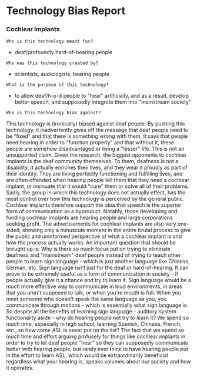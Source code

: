 # Technology Bias Report #
### Cochlear Implants ###

```
Who is this technology meant for?
```
- deaf/profoundly hard-of-hearing people

```
Who was this technology created by?
```
- scientists, audiologists, hearing people

```
What is the purpose of this technology?
```
- to allow deaf/h-o-d people to "hear" artificially, and as a result, develop better speech, and supposedly integrate them into "mainstream society"

```
Who is this technology bias against?
```
This technology is (ironically) biased against deaf people. By pushing this technology, it inadvertently gives off the message that deaf people need to be "fixed" and that there is something wrong with them. It says that people need hearing in order to "function properly" and that without it, these people are somehow disadvantaged or living a "lesser" life. This is not an unsupported claim. Given the research, the biggest opponents to cochlear implants is the deaf community themselves. To them, deafness is not a disability, it actually enriches their lives, and they wear it proudly as part of their identity. They are living perfectly functioning and fulfilling lives, and are often offended when hearing people tell them that they *need* a cochlear implant, or insinuate that it would "cure" them or solve all of their problems. Sadly, the group in which this technology does not actually effect, has the most control over how this technology is perceived by the general public. Cochlear implants therefore support the idea that speech is the superior form of communication as a byproduct. Notably, those developing and funding cochlear implants are hearing people and large corporations seeking profit. The advertisements for cochlear implants are also very one-sided, showing only a minuscule moment in the entire brutal process to give the public and uninformed perspective of what a cochlear implant is and how the process actually works. An important question that should be brought up is: Why is there so much focus put on trying to eliminate deafness and "mainstream" deaf people instead of trying to teach other people to learn sign language - which is just another language like Chinese, German, etc. Sign language isn't just for the deaf or hard-of-hearing. It can prove to be extremely useful as a form of communication in society - if people actually give it a chance and try to learn it. Sign language would be a much more effective way to communicate in loud environments, in areas that you aren't supposed to talk, or when you're mouth is full. When you meet someone who doesn't speak the same language as you, you communicate through motions - which is essentially what sign language is. So despite all the benefits of learning sign language - auditory system functionality aside - why do hearing people not try to learn it? We spend so much time, especially in high school, learning Spanish, Chinese, French, etc., so how come ASL is never put on the list? The fact that we spend so much time and effort arguing profusely for things like cochlear implants in order to try to let deaf people "hear" so they can supposedly communicate better with hearing people, but rarely ever think to have hearing people put in the effort to learn ASL, which would be extraordinarily beneficial regardless what your hearing is, speaks volumes about our society and how it operates. 
